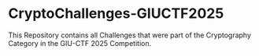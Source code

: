 # CryptoChallenges-GIUCTF2025
This Repository contains all Challenges that were part of the Cryptography Category in the GIU-CTF 2025 Competition.
